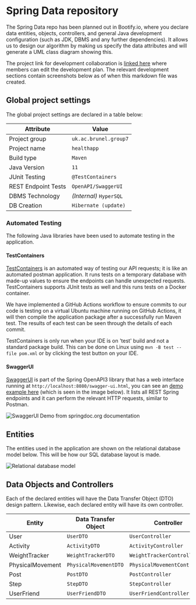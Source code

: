 # Spring Data repository

The Spring Data repo has been planned out in Bootify.io, where you declare data entities, objects, controllers, and general Java development configuration (such as JDK, DBMS and any further dependencies). It allows us to design our algorithm by making us specify the data attributes and will generate a UML class diagram showing this.

The project link for development collaboration is [linked here](https://bootify.io/app/B4VZDWFTBX9M) where members can edit the development plan. The relevant development sections contain screenshots below as of when this markdown file was created.

## Global project settings

The global project settings are declared in a table below:

| Attribute | Value |
|--|--|
| Project group | `uk.ac.brunel.group7` |
| Project name | `healthapp` |
| Build type | `Maven` |
| Java Version | `11` |
| JUnit Testing | `@TestContainers` |
| REST Endpoint Tests | `OpenAPI/SwaggerUI` |
| DBMS Technology | *(Internal)* `HyperSQL` |
| DB Creation | `Hibernate (update)` |

### Automated Testing
The following Java libraries have been used to automate testing in the application.

#### TestContainers
[TestContainers](https://www.testcontainers.org/) is an automated way of testing our API requests; it is like an automated postman application. It runs tests on a temporary database with made-up values to ensure the endpoints can handle unexpected requests. TestContainers supports JUnit tests as well and this runs tests on a Docker container.

We have implemented a GitHub Actions workflow to ensure commits to our code is testing on a virtual Ubuntu machine running on GitHub Actions, it will then compile the application package after a successfully run Maven test. The results of each test can be seen through the details of each commit.

TestContainers is only run when your IDE is on 'test' build and not a standard package build. This can be done on Linux using `mvn -B test --file pom.xml` or by clicking the test button on your IDE.

#### SwaggerUI
[SwaggerUI](https://springdoc.org/) is part of the Spring OpenAPI3 library that has a web interface running at `http://localhost:8080/swagger-ui.html`, you can see an [demo example here](http://158.101.164.60:8081/swagger-ui/index.html?configUrl=/v3/api-docs/swagger-config) (which is seen in the image below). It lists all REST Spring endpoints and it can perform the relevant HTTP requests, similar to Postman.

![SwaggerUI Demo from springdoc.org documentation](https://springdoc.org/images/pets.png)

## Entities

The entities used in the application are shown on the relational database model below. This will be how our SQL database layout is made.

![Relational database model](SPRINGDATA.assets/DatabaseModel.png.png)

## Data Objects and Controllers

Each of the declared entities will have the Data Transfer Object (DTO) design pattern. Likewise, each declared entity will have its own controller.

| Entity | Data Transfer Object | Controller |
|--|--|--|
| User | `UserDTO` | `UserController` |
| Activity | `ActivityDTO` | `ActivityController` |
| WeightTracker | `WeightTrackerDTO` | `WeightTrackerController` |
| PhysicalMovement | `PhysicalMovementDTO` | `PhysicalMovementController` |
| Post | `PostDTO` | `PostController` |
| Step | `StepDTO` | `StepController` |
| UserFriend | `UserFriendDTO` | `UserFriendController` |